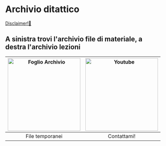 # Archivio ditattico

[Disclaimer!🔗](disclaimer_archivio)
## A sinistra trovi l'archivio file di materiale, a destra l'archivio lezioni

|<a href='https://docs.google.com/spreadsheets/d/e/2PACX-1vTRQbmtcuhb9t_idZt4aQgb21_bO7OYB5iH0gjPc_BR3NZyfTPG1ReEEi_5t4XF3UVi7vvDGQAG7Ur7/pubhtml?gid=0&single=true'><img alt='Foglio Archivio' width='230 px' src='/Sito_Compiti_5F/resources/gsheets.png'/> | <a href='https://www.youtube.com/playlist?list=PLZnJ5TjeHYa6WXP7iRB0kbvgoRMKbct29'><img alt='Youtube' width='230 px' src='/Sito_Compiti_5F/resources/yt.png'/>|
|:-:|:-:|
| File temporanei | Contattami!|

